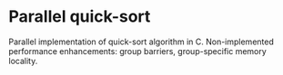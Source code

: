 # Parallel quick-sort
Parallel implementation of quick-sort algorithm in C.
Non-implemented performance enhancements: group barriers, group-specific memory locality.


